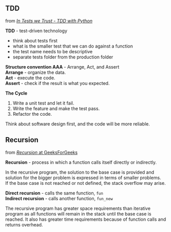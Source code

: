 ## TDD
from [*In Tests we Trust - TDD with Python*](https://code.likeagirl.io/in-tests-we-trust-tdd-with-python-af69f47e6932)

**TDD** - test-driven technology

- think about tests first   
- what is the smaller test that we can do against a function  
- the test name needs to be descriptive   
- separate tests folder from the production folder  

**Structure convention AAA** - Arrange, Act, and Assert    
**Arrange** - organize the data.    
**Act** - execute the code.   
**Assert** - check if the result is what you expected.   

**The Cycle**
1. Write a unit test and let it fail.   
2. Write the feature and make the test pass.  
3. Refactor the code.  

Think about software design first, and the code will be more reliable. 

## Recursion
from [*Recursion* at GeeksForGeeks](https://www.geeksforgeeks.org/recursion/)

**Recursion** - process in which a function calls itself directly or indirectly.  

In the recursive program, the solution to the base case is provided and solution for the bigger problem is expressed in terms of smaller problems.   
If the base case is not reached or not defined, the stack overflow may arise.   

**Direct recursion** - calls the same function, `fun`     
**Indirect recursion** - calls another function, `fun_new`    

The recursive program has greater space requirements than iterative program as all functions will remain in the stack until the base case is reached. It also has greater time requirements because of function calls and returns overhead.


